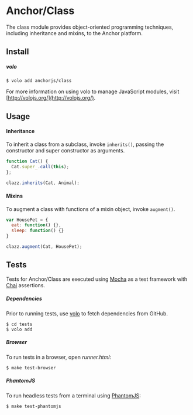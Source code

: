 # Anchor/Class

The class module provides object-oriented programming techniques, including
inheritance and mixins, to the Anchor platform.

## Install

##### volo

    $ volo add anchorjs/class

For more information on using volo to manage JavaScript modules, visit [http://volojs.org/](http://volojs.org/).

## Usage

#### Inheritance

To inherit a class from a subclass, invoke `inherits()`, passing the constructor
and super constructor as arguments.

```javascript
function Cat() {
  Cat.super_.call(this);
};

clazz.inherits(Cat, Animal);
```

#### Mixins

To augment a class with functions of a mixin object, invoke `augment()`.

```javascript
var HousePet = {
  eat: function() {},
  sleep: function() {}
}

clazz.augment(Cat, HousePet);
```

## Tests

Tests for Anchor/Class are executed using [Mocha](http://visionmedia.github.com/mocha/)
as a test framework with [Chai](http://chaijs.com/) assertions.

##### Dependencies

Prior to running tests, use [volo](https://github.com/volojs/volo) to fetch
dependencies from GitHub.

    $ cd tests
    $ volo add

##### Browser

To run tests in a browser, open _runner.html_:

    $ make test-browser

##### PhantomJS

To run headless tests from a terminal using [PhantomJS](http://phantomjs.org/):

    $ make test-phantomjs

